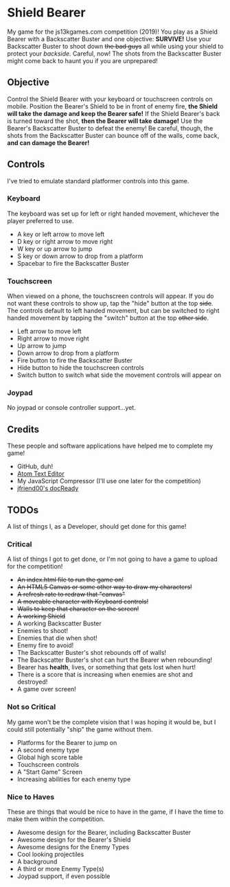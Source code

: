 # Shield Bearer
My game for the js13kgames.com competition (2019)!  You play as a Shield Bearer with a Backscatter Buster and one objective: **SURVIVE!**  Use your Backscatter Buster to shoot down ~~the bad guys~~ all while using your shield to protect your _backside._  Careful, now!  The shots from the Backscatter Buster might come back to haunt you if you are unprepared!

## Objective
Control the Shield Bearer with your keyboard or touchscreen controls on mobile.  Position the Bearer's Shield to be in front of enemy fire, **the Shield will take the damage and keep the Bearer safe!**  If the Shield Bearer's back is turned toward the shot, **then the Bearer will take damage!**  Use the Bearer's Backscatter Buster to defeat the enemy!  Be careful, though, the shots from the Backscatter Buster can bounce off of the walls, come back, **and can damage the Bearer!**

## Controls
I've tried to emulate standard platformer controls into this game.
### Keyboard
The keyboard was set up for left or right handed movement, whichever the player preferred to use.
* A key or left arrow to move left
* D key or right arrow to move right
* W key or up arrow to jump
* S key or down arrow to drop from a platform
* Spacebar to fire the Backscatter Buster
### Touchscreen
When viewed on a phone, the touchscreen controls will appear.  If you do not want these controls to show up, tap the "hide" button at the top ~~side~~.  The controls default to left handed movement, but can be switched to right handed movement by tapping the "switch" button at the top ~~other side~~.
* Left arrow to move left
* Right arrow to move right
* Up arrow to jump
* Down arrow to drop from a platform
* Fire button to fire the Backscatter Buster
* Hide button to hide the touchscreen controls
* Switch button to switch what side the movement controls will appear on
### Joypad
No joypad or console controller support...yet.

## Credits
These people and software applications have helped me to complete my game!
* GitHub, duh!
* [Atom Text Editor](https://atom.io/)
* My JavaScript Compressor (I'll use one later for the competition)
* [jfriend00's docReady](https://github.com/jfriend00/docReady)

## TODOs
A list of things I, as a Developer, should get done for this game!
### Critical
A list of things I got to get done, or I'm not going to have a game to upload for the competition!
* ~~An index.html file to run the game on!~~
* ~~An HTML5 Canvas or some other way to draw my characters!~~
* ~~A refresh rate to redraw that "canvas"~~
* ~~A moveable character with Keyboard controls!~~
* ~~Walls to keep that character on the screen!~~
* ~~A working Shield~~
* A working Backscatter Buster
* Enemies to shoot!
* Enemies that die when shot!
* Enemy fire to avoid!
* The Backscatter Buster's shot rebounds off of walls!
* The Backscatter Buster's shot can hurt the Bearer when rebounding!
* Bearer has **health**, lives, or something that gets lost when hurt!
* There is a score that is increasing when enemies are shot and destroyed!
* A game over screen!
### Not so Critical
My game won't be the complete vision that I was hoping it would be, but I could still potentially "ship" the game without them.
* Platforms for the Bearer to jump on
* A second enemy type
* Global high score table
* Touchscreen controls
* A "Start Game" Screen
* Increasing abilities for each enemy type
### Nice to Haves
These are things that would be nice to have in the game, if I have the time to make them within the competition.
* Awesome design for the Bearer, including Backscatter Buster
* Awesome design for the Bearer's Shield
* Awesome designs for the Enemy Types
* Cool looking projectiles
* A background
* A third or more Enemy Type(s)
* Joypad support, if even possible
